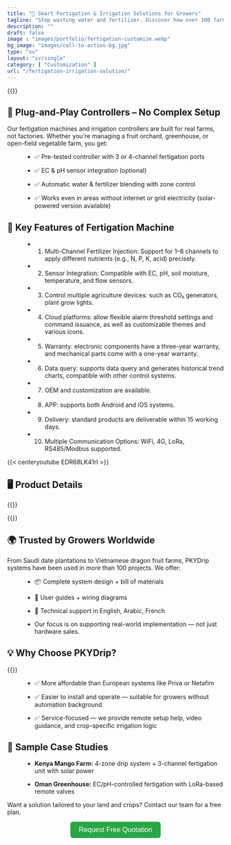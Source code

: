 ```yaml
---
title: "🌾 Smart Fertigation & Irrigation Solutions for Growers"
tagline: "Stop wasting water and fertilizer. Discover how over 100 farms worldwide save costs with PKYDrip."
description: ""
draft: false
image : "images/portfolio/fertigation-customize.webp"
bg_image: "images/call-to-action-bg.jpg"
type: "sv"
layout: "sv/single"
category: [ "Customization" ]
url: "/fertigation-irrigation-solution/"
---
```

{{<centerimg src="/images/portfolio/fertigation-customize.webp" alt="fertigation-customize">}}


## 🔧 Plug-and-Play Controllers – No Complex Setup


Our fertigation machines and irrigation controllers are built for real farms, not factories. Whether you're managing a fruit orchard, greenhouse, or open-field vegetable farm, you get:


<div style="margin-left: 40px;">


  - ✅ Pre-tested controller with 3 or 4-channel fertigation ports


  - ✅ EC & pH sensor integration (optional)


  - ✅ Automatic water & fertilizer blending with zone control


  - ✅ Works even in areas without internet or grid electricity (solar-powered version available)


</div>


## 💼 Key Features of Fertigation Machine


<div style="margin-left: 40px;">


  - 1. Multi-Channel Fertilizer Injection: Support for 1–8 channels to apply different nutrients (e.g., N, P, K, acid) precisely.


  - 2. Sensor Integration: Compatible with EC, pH, soil moisture, temperature, and flow sensors.


  - 3. Control multiple agriculture devices: such as CO₂ generators, plant grow lights.


  - 4. Cloud platforms: allow flexible alarm threshold settings and command issuance, as well as customizable themes and various icons.


  - 5. Warranty: electronic components have a three-year warranty, and mechanical parts come with a one-year warranty.


  - 6. Data query: supports data query and generates historical trend charts, compatible with other control systems.


  - 7. OEM and customization are available.


  - 8. APP: supports both Android and iOS systems.


  - 9. Delivery: standard products are deliverable within 15 working days.


  - 10. Multiple Communication Options: WiFi, 4G, LoRa, RS485/Modbus supported.


</div>

{{< centeryoutube EDR68LK41rI >}}


## 🖥️ Product Details


{{<centerimg src="/images/solution/product-details.webp" alt="product details">}}


{{<centerimg src="/images/portfolio/product-integration.webp" alt="product integration">}}


## 🌍 Trusted by Growers Worldwide


From Saudi date plantations to Vietnamese dragon fruit farms, PKYDrip systems have been used in more than 100 projects. We offer:


<div style="margin-left: 40px;">


  - 📦 Complete system design + bill of materials


  - 📖 User guides + wiring diagrams


  - 💬 Technical support in English, Arabic, French

  
  - Our focus is on supporting real-world implementation — not just hardware sales.


</div>
  
  
## 💡 Why Choose PKYDrip?


{{<centerimg src="/images/portfolio/system-overview.webp" alt="system overview">}}


<div style="margin-left: 40px;">

  - ✅ More affordable than European systems like Priva or Netafim


  - ✅ Easier to install and operate — suitable for growers without automation background


  - ✅ Service-focused — we provide remote setup help, video guidance, and crop-specific irrigation logic

</div>


## 📘 Sample Case Studies


<div style="margin-left: 40px;">

  - **Kenya Mango Farm:** 4-zone drip system + 3-channel fertigation unit with solar power


  - **Oman Greenhouse:** EC/pH-controlled fertigation with LoRa-based remote valves

</div>


Want a solution tailored to your land and crops? Contact our team for a free plan.  


<div align="center">
  <a href="https://wa.me/+8617395297329" target="_blank" style="
    display: inline-block;
    background-color: #28a745;
    color: white;
    padding: 10px 20px;
    font-size: 16px;
    border-radius: 6px;
    text-decoration: none;
    font-family: sans-serif;
  ">
    Request Free Quotation
  </a>
</div>